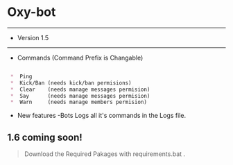 # Oxy-bot
---
* Version 1.5
___

* Commands (Command Prefix is Changable)
```markdown

 *  Ping  
 *  Kick/Ban (needs kick/ban permisions)
 *  Clear    (needs manage messages permision) 
 *  Say      (needs manage messages permision) 
 *  Warn     (needs manage members permision) 

```
* New features
  -Bots Logs all it's commands in the Logs file.
  
1.6 coming soon!
---
> Download the Required Pakages with requirements.bat
.

